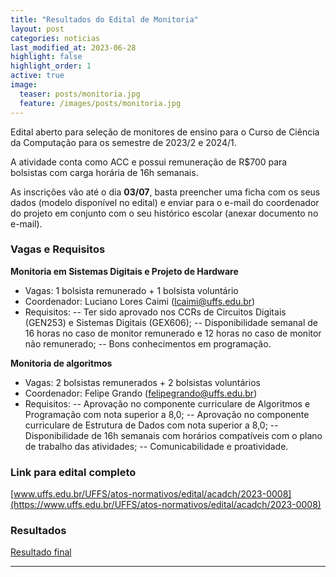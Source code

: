 ```yaml
---
title: "Resultados do Edital de Monitoria"
layout: post
categories: noticias
last_modified_at: 2023-06-28
highlight: false
highlight_order: 1
active: true
image:
  teaser: posts/monitoria.jpg
  feature: /images/posts/monitoria.jpg
---
```


Edital aberto para seleção de monitores de ensino para o Curso de Ciência da Computação para os semestre de 2023/2 e 2024/1.

A atividade conta como ACC e possui remuneração de R$700 para bolsistas com carga horária de 16h semanais.

As inscrições vão até o dia **03/07**, basta preencher uma ficha com os seus dados (modelo disponível no edital) e enviar para o e-mail do coordenador do projeto em conjunto com o seu histórico escolar (anexar documento no e-mail).

### Vagas e Requisitos

**Monitoria em Sistemas Digitais e Projeto de Hardware**
- Vagas: 1 bolsista remunerado + 1 bolsista voluntário
- Coordenador: Luciano Lores Caimi (lcaimi@uffs.edu.br)
- Requisitos: 
-- Ter sido aprovado nos CCRs de Circuitos Digitais (GEN253) e Sistemas Digitais (GEX606);
-- Disponibilidade semanal de 16 horas no caso de monitor remunerado e 12 horas no caso de monitor não remunerado;
-- Bons conhecimentos em programação.

**Monitoria de algoritmos**
- Vagas: 2 bolsistas remunerados + 2 bolsistas voluntários
- Coordenador: Felipe Grando (felipegrando@uffs.edu.br)
- Requisitos: 
-- Aprovação no componente curriculare de Algoritmos e Programação com nota superior a 8,0;
-- Aprovação no componente curriculare de Estrutura de Dados com nota superior a 8,0;
-- Disponibilidade de 16h semanais com horários compatíveis com o plano de trabalho das atividades; 
-- Comunicabilidade e proatividade.

### Link para edital completo

[www.uffs.edu.br/UFFS/atos-normativos/edital/acadch/2023-0008](https://www.uffs.edu.br/UFFS/atos-normativos/edital/acadch/2023-0008)

### Resultados

[Resultado final](https://www.uffs.edu.br/UFFS/atos-normativos/edital/acadch/2023-0012)

---
